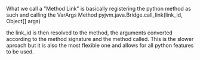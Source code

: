 What we call a "Method Link" is basically registering the python method as such and calling the VarArgs Method
pyjvm.java.Bridge.call_link(link_id, Object[] args)

the link_id is then resolved to the method, the arguments converted according to the method signature and the method called.
This is the slower aproach but it is also the most flexible one and allows for all python features to be used.
